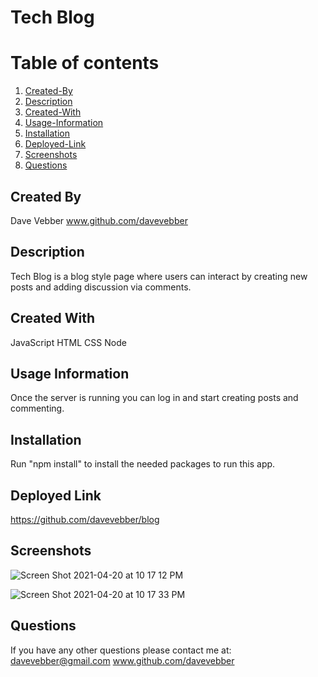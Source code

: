 
# Tech Blog

# Table of contents
1. [Created-By](#created-by)
2. [Description](#description)
3. [Created-With](#created-with)
4. [Usage-Information](#usage)
5. [Installation](#install)
6. [Deployed-Link](#deployed-link)
7. [Screenshots](#screenshots)
8. [Questions](#questions)

## Created By <a name="created-by"></a>
Dave Vebber
www.github.com/davevebber

## Description <a name="description"></a>
Tech Blog is a blog style page where users can interact by creating new posts and adding discussion via comments.

## Created With <a name="created-with"></a>
JavaScript
HTML
CSS
Node

## Usage Information <a name="usage"></a>
Once the server is running you can log in and start creating posts and commenting. 

## Installation <a name="install"></a>
Run "npm install" to install the needed packages to run this app.

## Deployed Link <a name="deployed-link"></a>
https://github.com/davevebber/blog

## Screenshots <a name="screenshots"></a>
![Screen Shot 2021-04-20 at 10 17 12 PM](https://user-images.githubusercontent.com/75150876/115500648-92c87600-a226-11eb-9dc7-9a3d1188b59f.png)

![Screen Shot 2021-04-20 at 10 17 33 PM](https://user-images.githubusercontent.com/75150876/115500834-f488e000-a226-11eb-8bb1-0a475f43b17c.png)

## Questions <a name="questions"></a>
If you have any other questions please contact me at:
davevebber@gmail.com
www.github.com/davevebber